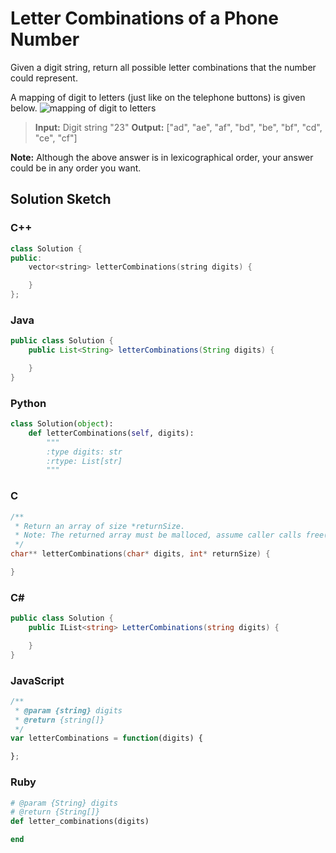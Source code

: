 # Letter Combinations of a Phone Number

Given a digit string, return all possible letter combinations that the number could represent.

A mapping of digit to letters (just like on the telephone buttons) is given below.
![mapping of digit to letters](http://upload.wikimedia.org/wikipedia/commons/thumb/7/73/Telephone-keypad2.svg/200px-Telephone-keypad2.svg.png)

> **Input:** Digit string "23"
> **Output:** ["ad", "ae", "af", "bd", "be", "bf", "cd", "ce", "cf"]

**Note:**
Although the above answer is in lexicographical order, your answer could be in any order you want.

## Solution Sketch

### C++
```C++
class Solution {
public:
    vector<string> letterCombinations(string digits) {

    }
};
```

### Java
```Java
public class Solution {
    public List<String> letterCombinations(String digits) {

    }
}
```

### Python
```Python
class Solution(object):
    def letterCombinations(self, digits):
        """
        :type digits: str
        :rtype: List[str]
        """
```

### C
```C
/**
 * Return an array of size *returnSize.
 * Note: The returned array must be malloced, assume caller calls free().
 */
char** letterCombinations(char* digits, int* returnSize) {

}
```

### C# 
```C#
public class Solution {
    public IList<string> LetterCombinations(string digits) {

    }
}
```

### JavaScript
```JavaScript
/**
 * @param {string} digits
 * @return {string[]}
 */
var letterCombinations = function(digits) {

};
```

### Ruby
```Ruby
# @param {String} digits
# @return {String[]}
def letter_combinations(digits)

end
```
